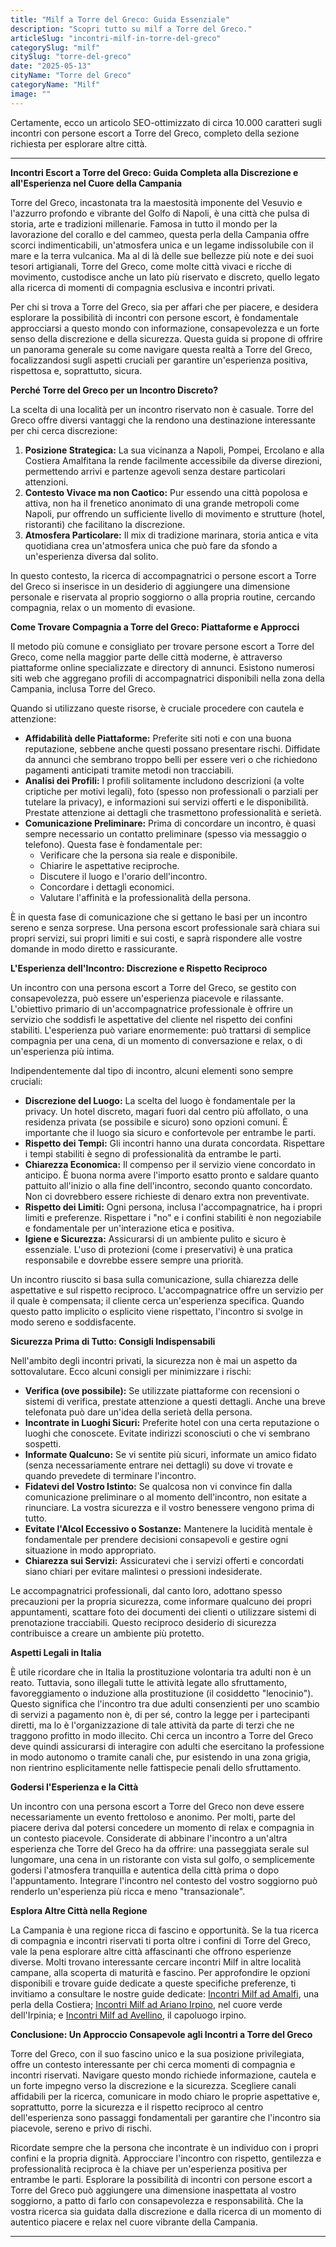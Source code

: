 ```yaml
---
title: "Milf a Torre del Greco: Guida Essenziale"
description: "Scopri tutto su milf a Torre del Greco."
articleSlug: "incontri-milf-in-torre-del-greco" 
categorySlug: "milf"
citySlug: "torre-del-greco"
date: "2025-05-13"
cityName: "Torre del Greco"
categoryName: "Milf"
image: ""
---
```


Certamente, ecco un articolo SEO-ottimizzato di circa 10.000 caratteri sugli incontri con persone escort a Torre del Greco, completo della sezione richiesta per esplorare altre città.

---

**Incontri Escort a Torre del Greco: Guida Completa alla Discrezione e all'Esperienza nel Cuore della Campania**

Torre del Greco, incastonata tra la maestosità imponente del Vesuvio e l'azzurro profondo e vibrante del Golfo di Napoli, è una città che pulsa di storia, arte e tradizioni millenarie. Famosa in tutto il mondo per la lavorazione del corallo e del cammeo, questa perla della Campania offre scorci indimenticabili, un'atmosfera unica e un legame indissolubile con il mare e la terra vulcanica. Ma al di là delle sue bellezze più note e dei suoi tesori artigianali, Torre del Greco, come molte città vivaci e ricche di movimento, custodisce anche un lato più riservato e discreto, quello legato alla ricerca di momenti di compagnia esclusiva e incontri privati.

Per chi si trova a Torre del Greco, sia per affari che per piacere, e desidera esplorare la possibilità di incontri con persone escort, è fondamentale approcciarsi a questo mondo con informazione, consapevolezza e un forte senso della discrezione e della sicurezza. Questa guida si propone di offrire un panorama generale su come navigare questa realtà a Torre del Greco, focalizzandosi sugli aspetti cruciali per garantire un'esperienza positiva, rispettosa e, soprattutto, sicura.

**Perché Torre del Greco per un Incontro Discreto?**

La scelta di una località per un incontro riservato non è casuale. Torre del Greco offre diversi vantaggi che la rendono una destinazione interessante per chi cerca discrezione:

1.  **Posizione Strategica:** La sua vicinanza a Napoli, Pompei, Ercolano e alla Costiera Amalfitana la rende facilmente accessibile da diverse direzioni, permettendo arrivi e partenze agevoli senza destare particolari attenzioni.
2.  **Contesto Vivace ma non Caotico:** Pur essendo una città popolosa e attiva, non ha il frenetico anonimato di una grande metropoli come Napoli, pur offrendo un sufficiente livello di movimento e strutture (hotel, ristoranti) che facilitano la discrezione.
3.  **Atmosfera Particolare:** Il mix di tradizione marinara, storia antica e vita quotidiana crea un'atmosfera unica che può fare da sfondo a un'esperienza diversa dal solito.

In questo contesto, la ricerca di accompagnatrici o persone escort a Torre del Greco si inserisce in un desiderio di aggiungere una dimensione personale e riservata al proprio soggiorno o alla propria routine, cercando compagnia, relax o un momento di evasione.

**Come Trovare Compagnia a Torre del Greco: Piattaforme e Approcci**

Il metodo più comune e consigliato per trovare persone escort a Torre del Greco, come nella maggior parte delle città moderne, è attraverso piattaforme online specializzate e directory di annunci. Esistono numerosi siti web che aggregano profili di accompagnatrici disponibili nella zona della Campania, inclusa Torre del Greco.

Quando si utilizzano queste risorse, è cruciale procedere con cautela e attenzione:

*   **Affidabilità delle Piattaforme:** Preferite siti noti e con una buona reputazione, sebbene anche questi possano presentare rischi. Diffidate da annunci che sembrano troppo belli per essere veri o che richiedono pagamenti anticipati tramite metodi non tracciabili.
*   **Analisi dei Profili:** I profili solitamente includono descrizioni (a volte criptiche per motivi legali), foto (spesso non professionali o parziali per tutelare la privacy), e informazioni sui servizi offerti e le disponibilità. Prestate attenzione ai dettagli che trasmettono professionalità e serietà.
*   **Comunicazione Preliminare:** Prima di concordare un incontro, è quasi sempre necessario un contatto preliminare (spesso via messaggio o telefono). Questa fase è fondamentale per:
    *   Verificare che la persona sia reale e disponibile.
    *   Chiarire le aspettative reciproche.
    *   Discutere il luogo e l'orario dell'incontro.
    *   Concordare i dettagli economici.
    *   Valutare l'affinità e la professionalità della persona.

È in questa fase di comunicazione che si gettano le basi per un incontro sereno e senza sorprese. Una persona escort professionale sarà chiara sui propri servizi, sui propri limiti e sui costi, e saprà rispondere alle vostre domande in modo diretto e rassicurante.

**L'Esperienza dell'Incontro: Discrezione e Rispetto Reciproco**

Un incontro con una persona escort a Torre del Greco, se gestito con consapevolezza, può essere un'esperienza piacevole e rilassante. L'obiettivo primario di un'accompagnatrice professionale è offrire un servizio che soddisfi le aspettative del cliente nel rispetto dei confini stabiliti. L'esperienza può variare enormemente: può trattarsi di semplice compagnia per una cena, di un momento di conversazione e relax, o di un'esperienza più intima.

Indipendentemente dal tipo di incontro, alcuni elementi sono sempre cruciali:

*   **Discrezione del Luogo:** La scelta del luogo è fondamentale per la privacy. Un hotel discreto, magari fuori dal centro più affollato, o una residenza privata (se possibile e sicuro) sono opzioni comuni. È importante che il luogo sia sicuro e confortevole per entrambe le parti.
*   **Rispetto dei Tempi:** Gli incontri hanno una durata concordata. Rispettare i tempi stabiliti è segno di professionalità da entrambe le parti.
*   **Chiarezza Economica:** Il compenso per il servizio viene concordato in anticipo. È buona norma avere l'importo esatto pronto e saldare quanto pattuito all'inizio o alla fine dell'incontro, secondo quanto concordato. Non ci dovrebbero essere richieste di denaro extra non preventivate.
*   **Rispetto dei Limiti:** Ogni persona, inclusa l'accompagnatrice, ha i propri limiti e preferenze. Rispettare i "no" e i confini stabiliti è non negoziabile e fondamentale per un'interazione etica e positiva.
*   **Igiene e Sicurezza:** Assicurarsi di un ambiente pulito e sicuro è essenziale. L'uso di protezioni (come i preservativi) è una pratica responsabile e dovrebbe essere sempre una priorità.

Un incontro riuscito si basa sulla comunicazione, sulla chiarezza delle aspettative e sul rispetto reciproco. L'accompagnatrice offre un servizio per il quale è compensata; il cliente cerca un'esperienza specifica. Quando questo patto implicito o esplicito viene rispettato, l'incontro si svolge in modo sereno e soddisfacente.

**Sicurezza Prima di Tutto: Consigli Indispensabili**

Nell'ambito degli incontri privati, la sicurezza non è mai un aspetto da sottovalutare. Ecco alcuni consigli per minimizzare i rischi:

*   **Verifica (ove possibile):** Se utilizzate piattaforme con recensioni o sistemi di verifica, prestate attenzione a questi dettagli. Anche una breve telefonata può dare un'idea della serietà della persona.
*   **Incontrate in Luoghi Sicuri:** Preferite hotel con una certa reputazione o luoghi che conoscete. Evitate indirizzi sconosciuti o che vi sembrano sospetti.
*   **Informate Qualcuno:** Se vi sentite più sicuri, informate un amico fidato (senza necessariamente entrare nei dettagli) su dove vi trovate e quando prevedete di terminare l'incontro.
*   **Fidatevi del Vostro Istinto:** Se qualcosa non vi convince fin dalla comunicazione preliminare o al momento dell'incontro, non esitate a rinunciare. La vostra sicurezza e il vostro benessere vengono prima di tutto.
*   **Evitate l'Alcol Eccessivo o Sostanze:** Mantenere la lucidità mentale è fondamentale per prendere decisioni consapevoli e gestire ogni situazione in modo appropriato.
*   **Chiarezza sui Servizi:** Assicuratevi che i servizi offerti e concordati siano chiari per evitare malintesi o pressioni indesiderate.

Le accompagnatrici professionali, dal canto loro, adottano spesso precauzioni per la propria sicurezza, come informare qualcuno dei propri appuntamenti, scattare foto dei documenti dei clienti o utilizzare sistemi di prenotazione tracciabili. Questo reciproco desiderio di sicurezza contribuisce a creare un ambiente più protetto.

**Aspetti Legali in Italia**

È utile ricordare che in Italia la prostituzione volontaria tra adulti non è un reato. Tuttavia, sono illegali tutte le attività legate allo sfruttamento, favoreggiamento o induzione alla prostituzione (il cosiddetto "lenocinio"). Questo significa che l'incontro tra due adulti consenzienti per uno scambio di servizi a pagamento non è, di per sé, contro la legge per i partecipanti diretti, ma lo è l'organizzazione di tale attività da parte di terzi che ne traggono profitto in modo illecito. Chi cerca un incontro a Torre del Greco deve quindi assicurarsi di interagire con adulti che esercitano la professione in modo autonomo o tramite canali che, pur esistendo in una zona grigia, non rientrino esplicitamente nelle fattispecie penali dello sfruttamento.

**Godersi l'Esperienza e la Città**

Un incontro con una persona escort a Torre del Greco non deve essere necessariamente un evento frettoloso e anonimo. Per molti, parte del piacere deriva dal potersi concedere un momento di relax e compagnia in un contesto piacevole. Considerate di abbinare l'incontro a un'altra esperienza che Torre del Greco ha da offrire: una passeggiata serale sul lungomare, una cena in un ristorante con vista sul golfo, o semplicemente godersi l'atmosfera tranquilla e autentica della città prima o dopo l'appuntamento. Integrare l'incontro nel contesto del vostro soggiorno può renderlo un'esperienza più ricca e meno "transazionale".

**Esplora Altre Città nella Regione**

La Campania è una regione ricca di fascino e opportunità. Se la tua ricerca di compagnia e incontri riservati ti porta oltre i confini di Torre del Greco, vale la pena esplorare altre città affascinanti che offrono esperienze diverse. Molti trovano interessante cercare incontri Milf in altre località campane, alla scoperta di maturità e fascino. Per approfondire le opzioni disponibili e trovare guide dedicate a queste specifiche preferenze, ti invitiamo a consultare le nostre guide dedicate: [Incontri Milf ad Amalfi](/amalfi/milf/incontri-milf-in-amalfi), una perla della Costiera; [Incontri Milf ad Ariano Irpino](/ariano-irpino/milf/incontri-milf-in-ariano-irpino), nel cuore verde dell'Irpinia; e [Incontri Milf ad Avellino](/avellino/milf/incontri-milf-in-avellino), il capoluogo irpino.

**Conclusione: Un Approccio Consapevole agli Incontri a Torre del Greco**

Torre del Greco, con il suo fascino unico e la sua posizione privilegiata, offre un contesto interessante per chi cerca momenti di compagnia e incontri riservati. Navigare questo mondo richiede informazione, cautela e un forte impegno verso la discrezione e la sicurezza. Scegliere canali affidabili per la ricerca, comunicare in modo chiaro le proprie aspettative e, soprattutto, porre la sicurezza e il rispetto reciproco al centro dell'esperienza sono passaggi fondamentali per garantire che l'incontro sia piacevole, sereno e privo di rischi.

Ricordate sempre che la persona che incontrate è un individuo con i propri confini e la propria dignità. Approcciare l'incontro con rispetto, gentilezza e professionalità reciproca è la chiave per un'esperienza positiva per entrambe le parti. Esplorare la possibilità di incontri con persone escort a Torre del Greco può aggiungere una dimensione inaspettata al vostro soggiorno, a patto di farlo con consapevolezza e responsabilità. Che la vostra ricerca sia guidata dalla discrezione e dalla ricerca di un momento di autentico piacere e relax nel cuore vibrante della Campania.

---
